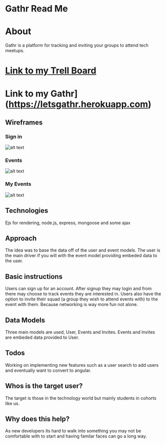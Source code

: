 # Gathr Read Me 

# About
Gathr is a platform for tracking and inviting your groups to attend tech meetups. 


# [Link to my Trell Board](https://trello.com/b/NS1sQqPr/project-2-gathr)

# Link to my Gathr](https://letsgathr.herokuapp.com)


## Wireframes
### Sign in
![alt text](./public/images/mock1.png "Signin mockup")

### Events
![alt text](./public/images/mock2.png "Events mockup")

### My Events
![alt text](./public/images/mock2.png "My Events mockup")


## Technologies
Ejs for rendering, node.js, express, mongoose and some ajax


## Approach
The idea was to base the data off of the user and event models. The user is the main driver if you will with the event model providing embeded data to the user.

## Basic instructions
Users can sign up for an account. After signup they may login and from there may choose to track events they are interested in. Users also have the option to invite their squad (a group they wish to attend events with) to the event with them. Because networking is way more fun not alone.


## Data Models
Three main models are used, User, Events and Invites. Events and Invites are embeded data provided to User. 

## Todos
Working on implementing new features such as a user search to add users and eventually want to convert to angular.

## Whos is the target user?
The target is those in the technology world but mainly students in cohorts like us.

## Why does this help?
As new developers its hard to walk into something you may not be comfortable with to start and having familar faces can go a long way.
